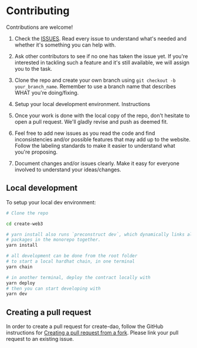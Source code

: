# Contributing

Contributions are welcome!

1. Check the [ISSUES](). Read every issue to understand what's needed and whether it's something you can help with.

2. Ask other contributors to see if no one has taken the issue yet. If you're interested in tackling such a feature and it's still available, we will assign you to the task.

3. Clone the repo and create your own branch using `git checkout -b your_branch_name`. Remember to use a branch name that describes WHAT you're doing/fixing.

4. Setup your local development environment. Instructions

5. Once your work is done with the local copy of the repo, don't hesitate to open a pull request. We'll gladly revise and push as deemed fit.

6. Feel free to add new issues as you read the code and find inconsistencies and/or possible features that may add up to the website. Follow the labeling standards to make it easier to understand what you're proposing.

7. Document changes and/or issues clearly. Make it easy for everyone involved to understand your ideas/changes.

## Local development

To setup your local dev environment:

```sh
# Clone the repo

cd create-web3

# yarn install also runs `preconstruct dev`, which dynamically links all
# packages in the monorepo together.
yarn install

# all development can be done from the root folder
# to start a local hardhat chain, in one terminal
yarn chain

# in another terminal, deploy the contract locally with
yarn deploy
# then you can start developing with
yarn dev

```

## Creating a pull request

In order to create a pull request for create-dao, follow the GitHub instructions for [Creating a pull request from a fork](https://help.github.com/en/github/collaborating-with-issues-and-pull-requests/creating-a-pull-request-from-a-fork). Please link your pull request to an existing issue.

